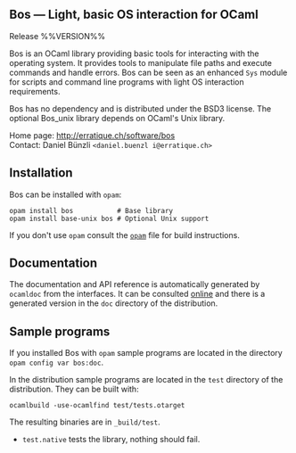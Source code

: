 Bos — Light, basic OS interaction for OCaml
-------------------------------------------------------------------------------
Release %%VERSION%%

Bos is an OCaml library providing basic tools for interacting with the
operating system. It provides tools to manipulate file paths and
execute commands and handle errors. Bos can be seen as an enhanced
`Sys` module for scripts and command line programs with light OS
interaction requirements. 

Bos has no dependency and is distributed under the BSD3 license. The
optional Bos_unix library depends on OCaml's Unix library.

Home page: http://erratique.ch/software/bos  
Contact: Daniel Bünzli `<daniel.buenzl i@erratique.ch>`

## Installation

Bos can be installed with `opam`:

    opam install bos           # Base library
    opam install base-unix bos # Optional Unix support

If you don't use `opam` consult the [`opam`](opam) file for build
instructions.

## Documentation

The documentation and API reference is automatically generated by
`ocamldoc` from the interfaces. It can be consulted [online][5]
and there is a generated version in the `doc` directory of the
distribution.

[5]: http://erratique.ch/software/bos/doc/


## Sample programs

If you installed Bos with `opam` sample programs are located in
the directory `opam config var bos:doc`.

In the distribution sample programs are located in the `test`
directory of the distribution. They can be built with:

    ocamlbuild -use-ocamlfind test/tests.otarget

The resulting binaries are in `_build/test`.

- `test.native` tests the library, nothing should fail.
